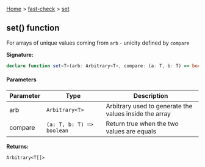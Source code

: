[Home](/) &gt; [fast-check](../fast-check.md) &gt; [set](set_4.md)

## set() function

For arrays of unique values coming from `arb` - unicity defined by `compare`

<b>Signature:</b>

```typescript
declare function set<T>(arb: Arbitrary<T>, compare: (a: T, b: T) => boolean): Arbitrary<T[]>;
```

#### Parameters

|  Parameter | Type | Description |
|  --- | --- | --- |
|  arb | <code>Arbitrary&lt;T&gt;</code> | Arbitrary used to generate the values inside the array |
|  compare | <code>(a: T, b: T) =&gt; boolean</code> | Return true when the two values are equals |

<b>Returns:</b>

`Arbitrary<T[]>`


